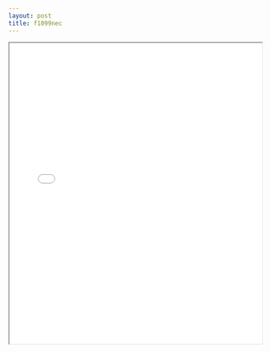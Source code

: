```yaml
---
layout: post
title: f1099nec
---
```


<div class="pdf-container">
<iframe src="/ea/assets/pdfs/misc/f1099nec.pdf" height="600" width="100%" allowFullScreen="true"></iframe>
</div>

